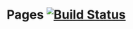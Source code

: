 # Pages [![Build Status](https://travis-ci.com/elirehema/Onn.svg?branch=master)](https://travis-ci.com/elirehema/Onn)

